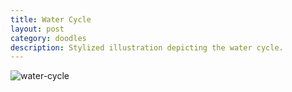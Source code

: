```yaml
---
title: Water Cycle
layout: post
category: doodles
description: Stylized illustration depicting the water cycle.
---
```


![water-cycle]({{site.repo}}images{{page.url}}/watercycle-colored.jpg "Water Cycle")

